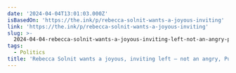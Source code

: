 ```yaml
---
date: '2024-04-04T13:01:03.000Z'
isBasedOn: 'https://the.ink/p/rebecca-solnit-wants-a-joyous-inviting'
link: 'https://the.ink/p/rebecca-solnit-wants-a-joyous-inviting'
slug: >-
  2024-04-04-rebecca-solnit-wants-a-joyous-inviting-left-not-an-angry-puritanical-on
tags:
  - Politics
title: 'Rebecca Solnit wants a joyous, inviting left — not an angry, Puritanical on'
---
```


